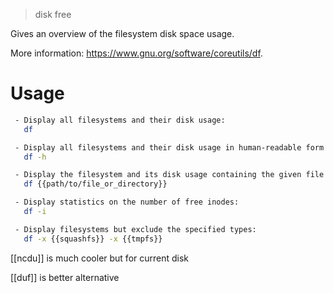 > disk free

Gives an overview of the filesystem disk space usage.

More information: https://www.gnu.org/software/coreutils/df.

# Usage
```bash
 - Display all filesystems and their disk usage:
   df

 - Display all filesystems and their disk usage in human-readable form:
   df -h

 - Display the filesystem and its disk usage containing the given file or directory:
   df {{path/to/file_or_directory}}

 - Display statistics on the number of free inodes:
   df -i

 - Display filesystems but exclude the specified types:
   df -x {{squashfs}} -x {{tmpfs}}
```

[[ncdu]] is much cooler but for current disk

[[duf]] is better alternative